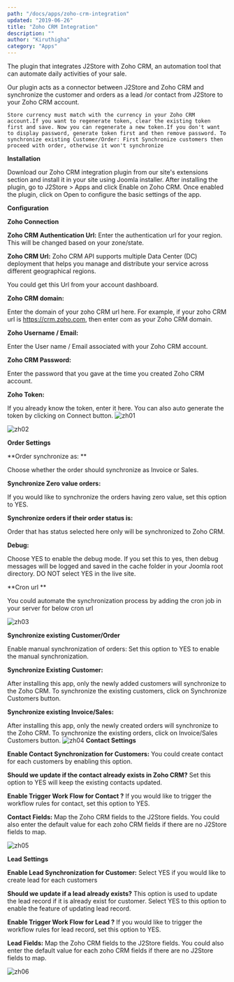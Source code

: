 ```yaml
---
path: "/docs/apps/zoho-crm-integration"
updated: "2019-06-26"
title: "Zoho CRM Integration"
description: ""
author: "Kiruthigha"
category: "Apps"
---
```


The plugin that integrates J2Store with Zoho CRM, an automation tool that can automate daily activities of your sale.

Our plugin acts as a connector between J2Store and Zoho CRM and synchronize the customer and orders as a lead /or contact from J2Store to your Zoho CRM account.

`Store currency must match with the currency in your Zoho CRM account.If you want to regenerate token, clear the existing token first and save. Now you can regenerate a new token.If you don't want to display password, generate token first and then remove password.
To synchronize existing Customer/Order: First Synchronize customers then proceed with order, otherwise it won't synchronize`



**Installation**

Download our Zoho CRM integration plugin from our site's extensions section and install it in your site using Joomla installer.
After installing the plugin, go to J2Store > Apps and click Enable on Zoho CRM.
Once enabled the plugin, click on Open to configure the basic settings of the app.

**Configuration**

**Zoho Connection**

**Zoho CRM Authentication Url:**
Enter the authentication url for your region. This will be changed based on your zone/state. 

**Zoho CRM Url:**
Zoho CRM API supports multiple Data Center (DC) deployment that helps you manage and distribute your service across different geographical regions. 

You could get this Url from your account dashboard. 

**Zoho CRM domain:**

Enter the domain of your zoho CRM url here.
For example, if your zoho CRM url is https://crm.zoho.com, then enter com as your Zoho CRM domain. 

**Zoho Username / Email:**

Enter the User name / Email associated with your Zoho CRM account. 

**Zoho CRM Password:**

Enter the password that you gave at the time you created Zoho CRM account. 

**Zoho Token:**

If you already know the token, enter it here. You can also auto generate the token by clicking on Connect button. 
![zh01](https://raw.githubusercontent.com/j2store/doc-images/master//apps/Zoho/zoho_01.png)

![zh02](https://raw.githubusercontent.com/j2store/doc-images/master//apps/Zoho/zoho_02.png)

**Order Settings**

**Order synchronize as: **

Choose whether the order should synchronize as Invoice or Sales.

**Synchronize Zero value orders:**

If you would like to synchronize the orders having zero value, set this option to YES. 

**Synchronize orders if their order status is:**

Order that has status selected here only will be synchronized to Zoho CRM. 

**Debug:**

Choose YES to enable the debug mode. If you set this to yes, then debug messages will be logged and saved in the cache folder in your Joomla root directory. DO NOT select YES in the live site.

**Cron url **

You could automate the synchronization process by adding the cron job in your server for below cron url

![zh03](https://raw.githubusercontent.com/j2store/doc-images/master//apps/Zoho/zoho_03.png)

**Synchronize existing Customer/Order**

Enable manual synchronization of orders:
Set this option to YES to enable the manual synchronization. 

**Synchronize Existing Customer:**

After installing this app, only the newly added customers will synchronize to the Zoho CRM. To synchronize the existing customers, click on Synchronize Customers button. 

**Synchronize existing Invoice/Sales:**

After installing this app, only the newly created orders will synchronize to the Zoho CRM. To synchronize the existing orders, click on Invoice/Sales Customers button. 
![zh04](https://raw.githubusercontent.com/j2store/doc-images/master//apps/Zoho/zoho_04.png)
**Contact Settings**

**Enable Contact Synchronization for Customers:**
You could create contact for each customers by enabling this option. 

**Should we update if the contact already exists in Zoho CRM?**
Set this option to YES will keep the existing contacts updated. 

**Enable Trigger Work Flow for Contact ?**
If you would like to trigger the workflow rules for contact, set this option to YES.

**Contact Fields:**
Map the Zoho CRM fields to the J2Store fields. You could also enter the default value for each zoho CRM fields if there are no J2Store fields to map. 

![zh05](https://raw.githubusercontent.com/j2store/doc-images/master//apps/Zoho/zoho_05.png)

**Lead Settings**

**Enable Lead Synchronization for Customer:**
Select YES if you would like to create lead for each customers 

**Should we update if a lead already exists?**
This option is used to update the lead record if it is already exist for customer. Select YES to this option to enable the feature of updating lead record. 

**Enable Trigger Work Flow for Lead ?**
If you would like to trigger the workflow rules for lead record, set this option to YES.

**Lead Fields:**
Map the Zoho CRM fields to the J2Store fields. You could also enter the default value for each zoho CRM fields if there are no J2Store fields to map. 

![zh06](https://raw.githubusercontent.com/j2store/doc-images/master//apps/Zoho/zoho_06.png)
